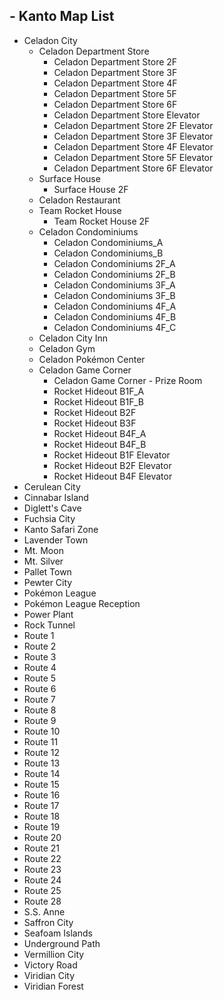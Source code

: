 ## - Kanto Map List

* Celadon City
	* Celadon Department Store
		* Celadon Department Store 2F
		* Celadon Department Store 3F
		* Celadon Department Store 4F
		* Celadon Department Store 5F
		* Celadon Department Store 6F
		* Celadon Department Store Elevator
		* Celadon Department Store 2F Elevator
		* Celadon Department Store 3F Elevator
		* Celadon Department Store 4F Elevator
		* Celadon Department Store 5F Elevator
		* Celadon Department Store 6F Elevator
	* Surface House
		* Surface House 2F
	* Celadon Restaurant
	* Team Rocket House
		* Team Rocket House 2F
	* Celadon Condominiums
		* Celadon Condominiums_A
		* Celadon Condominiums_B
		* Celadon Condominiums 2F_A
		* Celadon Condominiums 2F_B
		* Celadon Condominiums 3F_A
		* Celadon Condominiums 3F_B
		* Celadon Condominiums 4F_A
		* Celadon Condominiums 4F_B
		* Celadon Condominiums 4F_C
	* Celadon City Inn
	* Celadon Gym
	* Celadon Pokémon Center
	* Celadon Game Corner
		* Celadon Game Corner - Prize Room
		* Rocket Hideout B1F_A
		* Rocket Hideout B1F_B
		* Rocket Hideout B2F
		* Rocket Hideout B3F
		* Rocket Hideout B4F_A
		* Rocket Hideout B4F_B
		* Rocket Hideout B1F Elevator
		* Rocket Hideout B2F Elevator
		* Rocket Hideout B4F Elevator
* Cerulean City
* Cinnabar Island
* Diglett's Cave
* Fuchsia City
* Kanto Safari Zone
* Lavender Town
* Mt. Moon
* Mt. Silver
* Pallet Town
* Pewter City
* Pokémon League
* Pokémon League Reception
* Power Plant
* Rock Tunnel
* Route 1
* Route 2
* Route 3
* Route 4
* Route 5
* Route 6
* Route 7
* Route 8
* Route 9
* Route 10
* Route 11
* Route 12
* Route 13
* Route 14
* Route 15
* Route 16
* Route 17
* Route 18
* Route 19
* Route 20
* Route 21
* Route 22
* Route 23
* Route 24
* Route 25
* Route 28
* S.S. Anne
* Saffron City
* Seafoam Islands
* Underground Path
* Vermillion City
* Victory Road
* Viridian City
* Viridian Forest